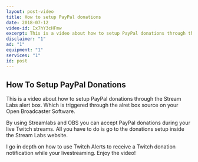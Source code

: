 ```yaml
---
layout: post-video
title: How to setup PayPal donations
date: 2018-07-12
video-id: Ix7hY3cHFmw
excerpt: This is a video about how to setup PayPal donations through the Stream Labs alert box. Which is triggered through the alret box source on your Open Broadcaster Software.
disclaimer: "1"
ad: "1"
equipment: "1"
services: "1"
id: post
---
```


## How To Setup PayPal Donations

This is a video about how to setup PayPal donations through the Stream Labs alert box. Which is triggered through the alret box source on your Open Broadcaster Software. 

By using Streamlabs and OBS you can accept PayPal donations during your live Twitch streams. All you have to do is go to the donations setup inside the Stream Labs website. 

I go in depth on how to use Twitch Alerts to receive a Twitch donation notification while your livestreaming. Enjoy the video!